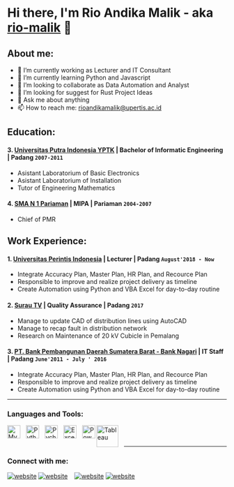 # Hi there, I'm Rio Andika Malik - aka [rio-malik](https://instagram.com/riomalik) 👋
## About me:
- 🔭 I’m currently working as Lecturer and IT Consultant
- 🌱 I’m currently learning Python and Javascript
- 👯 I’m looking to collaborate as Data Automation and Analyst
- 🤔 I’m looking for suggest for Rust Project Ideas
- 💬 Ask me about anything
- 📫 How to reach me: rioandikamalik@upertis.ac.id

## Education:

#### 3. [Universitas Putra Indonesia YPTK](https://www.yptk.ac.id) | Bachelor of Informatic Engineering | Padang `2007-2011`
   - Asistant Laboratorium of Basic Electronics
   - Asistant Laboratorium of Installation
   - Tutor of Engineering Mathematics
 #### 4. [SMA N 1 Pariaman](https://sman1pariaman.sch.id/) | MIPA | Pariaman `2004-2007`
   - Chief of PMR

## Work Experience:
#### 1. [Universitas Perintis Indonesia](https://www.upertis.ac.id) | Lecturer | Padang `August'2018 - Now`
   - Integrate Accuracy Plan, Master Plan, HR Plan, and Recource Plan
   - Responsible to improve and realize project delivery as timeline
   - Create Automation using Python and VBA Excel for day-to-day routine
#### 2. [Surau TV](https://surau.tv) | Quality Assurance | Padang `2017`
   - Manage to update CAD of distribution lines using AutoCAD
   - Manage to recap fault in distribution network
   - Research on Maintenance of 20 kV Cubicle in Pemalang
#### 3. [PT. Bank Pembangunan Daerah Sumatera Barat - Bank Nagari](https://www.banknagari.co.id) | IT Staff | Padang `June'2011 - July ' 2016`
   - Integrate Accuracy Plan, Master Plan, HR Plan, and Recource Plan
   - Responsible to improve and realize project delivery as timeline
   - Create Automation using Python and VBA Excel for day-to-day routine
---

### Languages and Tools:

[<img align="left" alt="MySQL" width="30px" src="https://cdn.jsdelivr.net/gh/devicons/devicon/icons/mysql/mysql-original.svg" style="padding-right:10px;" />][webdev]
[<img align="left" alt="Python" width="30px" src="https://upload.wikimedia.org/wikipedia/commons/thumb/c/c3/Python-logo-notext.svg/110px-Python-logo-notext.svg.png?20100317150552" style="padding-right:10px;" />][webdev]
[<img align="left" alt="Pycharm" width="30px" src="https://upload.wikimedia.org/wikipedia/commons/thumb/1/1d/PyCharm_Icon.svg/220px-PyCharm_Icon.svg.png" style="padding-right:10px;" />][webdev]
[<img align="left" alt="Excel" width="30px" src="https://is2-ssl.mzstatic.com/image/thumb/Purple126/v4/a8/fd/5a/a8fd5a84-c6f1-355f-3b9f-6e86598efaa3/XCEL.png/1200x630bb.png" style="padding-right:10px;" />][webdev]
[<img align="left" alt="Power BI" width="30px" src="https://powerbi.microsoft.com/pictures/application-logos/svg/powerbi.svg" style="padding-right:0px;" />][webdev]
[<img align="left" alt="Tableau" width="50px" src="https://logos-world.net/wp-content/uploads/2021/10/Tableau-Symbol.png" style="padding-right:10px;" />][webdev]

<br />
<br />

---
### Connect with me:

[![website](./img/linkedin-light.svg)](https://www.linkedin.com/in/rio-andika-malik-3a3375209/#gh-light-mode-only)
[![website](./img/linkedin-dark.svg)](https://www.linkedin.com/in/rio-andika-malik-3a3375209/#gh-dark-mode-only)
&nbsp;&nbsp;
[![website](./img/instagram-light.svg)](https://instagram.com/riomalik#gh-light-mode-only)
[![website](./img/instagram-dark.svg)](https://instagram.com/rio-malik#gh-dark-mode-only)



[webdev]: https://github.com/rio-malik/rio-malik
